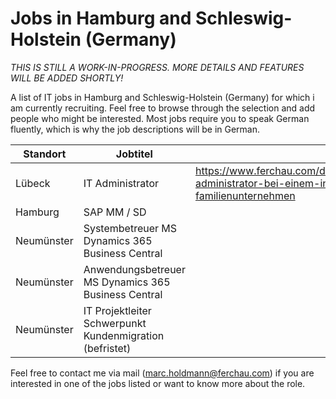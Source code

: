 # Jobs in Hamburg and Schleswig-Holstein (Germany)

*THIS IS STILL A WORK-IN-PROGRESS. MORE DETAILS AND FEATURES WILL BE ADDED SHORTLY!*

A list of IT jobs in Hamburg and Schleswig-Holstein (Germany) for which i am currently recruiting.
Feel free to browse through the selection and add people who might be interested.
Most jobs require you to speak German fluently, which is why the job descriptions will be in German.


|  Standort  |Jobtitel      | Link |
|-------------|-----------|-----------|
| Lübeck    | IT Administrator | https://www.ferchau.com/de/de/bewerber/jobs/454726/it-administrator-bei-einem-internationalen-familienunternehmen |
| Hamburg   |SAP MM / SD | |
| Neumünster   |Systembetreuer MS Dynamics 365 Business Central| |
| Neumünster   |Anwendungsbetreuer MS Dynamics 365 Business Central| |
| Neumünster   |IT Projektleiter Schwerpunkt Kundenmigration (befristet)| |


Feel free to contact me via mail (marc.holdmann@ferchau.com) if you are interested in one of the jobs listed or want to know more about the role.
